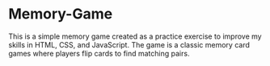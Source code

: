 # Memory-Game
This is a simple memory game created as a practice exercise to improve my skills in HTML, CSS, and JavaScript. The game is a classic memory card games where players flip cards to find matching pairs.
